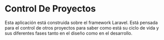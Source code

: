# Control De Proyectos

Esta aplicación está construida sobre el framework Laravel.
Está pensada para el control de otros proyectos para saber como está su ciclo de
vida y sus diferentes fases tanto en el diseño como en el desarrollo.
